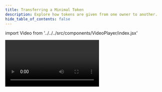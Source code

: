 ```yaml
---
title: Transferring a Minimal Token
description: Explore how tokens are given from one owner to another.
hide_table_of_contents: false
---
```


import Video from '../../../src/components/VideoPlayer/index.jsx'

<Video videoId='805238335' title='Transferring a Minimal Token' />
